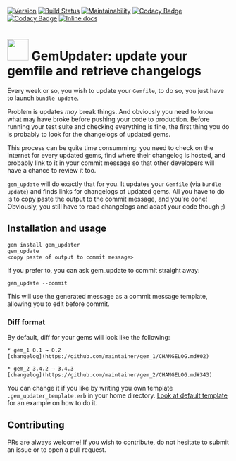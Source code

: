 [![Version](https://img.shields.io/gem/v/gem_updater.svg?style=flat)](https://rubygems.org/gems/gem_updater)
[![Build Status](https://img.shields.io/travis/MaximeD/gem_updater/master.svg?style=flat)](https://travis-ci.com/MaximeD/gem_updater)
[![Maintainability](https://api.codeclimate.com/v1/badges/74dc27b2f9635ecb851a/maintainability)](https://codeclimate.com/github/MaximeD/gem_updater/maintainability)
[![Codacy Badge](https://app.codacy.com/project/badge/Grade/6c95225b2b7249b7a723e847094a2c21)](https://www.codacy.com/gh/MaximeD/gem_updater/dashboard?utm_source=github.com&amp;utm_medium=referral&amp;utm_content=MaximeD/gem_updater&amp;utm_campaign=Badge_Grade)
[![Codacy Badge](https://api.codacy.com/project/badge/Coverage/d6d4f756ade048bd86624347856da9ea)](https://www.codacy.com/app/MaximeD/gem_updater?utm_source=github.com&amp;utm_medium=referral&amp;utm_content=MaximeD/gem_updater&amp;utm_campaign=Badge_Coverage)
[![Inline docs ](http://inch-ci.org/github/MaximeD/gem_updater.svg?style=flat)](http://inch-ci.org/github/MaximeD/gem_updater)


# <img src="https://cdn.rawgit.com/MaximeD/gem_updater/bff4228f/logo.svg" height="48" width="48"> GemUpdater: update your gemfile and retrieve changelogs

Every week or so, you wish to update your `Gemfile`,
to do so, you just have to launch `bundle update`.

Problem is updates *may* break things.
And obviously you need to know what may have broke before pushing your code to production.
Before running your test suite and checking everything is fine,
the first thing you do is probably to look for the changelogs of updated gems.

This process can be quite time consumming:
you need to check on the internet for every updated gems, find where their changelog is hosted,
and probably link to it in your commit message so that other developers will have a chance
to review it too.

`gem_update` will do exactly that for you.
It updates your `Gemfile` (via `bundle update`) and finds links for changelogs of updated gems.
All you have to do is to copy paste the output to the commit message, and you're done!
Obviously, you still have to read changelogs and adapt your code though ;)

## Installation and usage

```
gem install gem_updater
gem_update
<copy paste of output to commit message>
```

If you prefer to, you can ask gem_update to commit straight away:

```
gem_update --commit
```

This will use the generated message as a commit message template, allowing you
to edit before commit.


### Diff format

By default, diff for your gems will look like the following:

```
* gem_1 0.1 → 0.2
[changelog](https://github.com/maintainer/gem_1/CHANGELOG.md#02)

* gem_2 3.4.2 → 3.4.3
[changelog](https://github.com/maintainer/gem_2/CHANGELOG.md#343)
```

You can change it if you like by writing you own template `.gem_updater_template.erb` in your home directory.
[Look at default template](lib/gem_updater_template.erb) for an example on how to do it.

## Contributing

PRs are always welcome!
If you wish to contribute, do not hesitate to submit an issue or to open a pull request.

